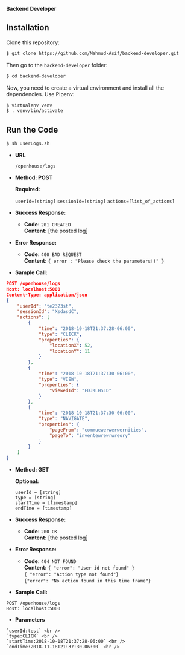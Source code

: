 




**Backend Developer**

## Installation

Clone this repository:

```bash
$ git clone https://github.com/Mahmud-Asif/backend-developer.git
```

Then go to the  `backend-developer` folder:

```bash
$ cd backend-developer
```

Now, you need to create a virtual environment and install all the dependencies. 
Use Pipenv:


```bash
$ virtualenv venv
$ . venv/bin/activate
```

## Run the Code

```bash
$ sh userLogs.sh
```


* **URL**

  `/openhouse/logs`

* **Method: POST**
  
  
   **Required:**
 
   `userId=[string]`
   `sessionId=[string]`
   `actions=[list_of_actions]`

* **Success Response:**
  

  * **Code:** `201 CREATED` <br />
    **Content:** [the posted log]
 
* **Error Response:**

  * **Code:** `400 BAD REQUEST`  <br />
    **Content:** `{ error : "Please check the parameters!!" }`

* **Sample Call:**

```json
POST /openhouse/logs
Host: localhost:5000
Content-Type: application/json 
{
	"userId": "te2323st",
	"sessionId": "XsdasdC",
	"actions": [
		{
			"time": "2018-10-18T21:37:28-06:00",
			"type": "CLICK",
			"properties": {
				"locationX": 52,
				"locationY": 11
			}
		},
		{
			"time": "2018-10-18T21:37:30-06:00",
			"type": "VIEW",
			"properties": {
				"viewedId": "FDJKLHSLD"
			}
		},
		{
			"time": "2018-10-18T21:37:30-06:00",
			"type": "NAVIGATE",
			"properties": {
				"pageFrom": "commuewerwerwernities",
				"pageTo": "inventewrewrwreory"
			}
		}
	]
}
```


* **Method: GET**
  
  
   **Optional:**
 
   `userId = [string]` <br />
   `type = [string]` <br />
   `startTime = [timestamp]` <br />
   `endTime = [timestamp]` <br />

* **Success Response:**
  
  * **Code:** `200 OK` <br />
    **Content:** [the posted log]
 
* **Error Response:**

  * **Code:** `404 NOT FOUND`  <br />
    **Content:** `{ "error": "User id not found" }` <br />
		 `{ "error": "Action type not found"}` <br />
		 `{"error": "No action found in this time frame"}` <br />

* **Sample Call:**

`POST /openhouse/logs` <br />
`Host: localhost:5000`

   * **Parameters**
   
	`userId:test` <br />
	`type:CLICK` <br />
	`startTime:2018-10-18T21:37:28-06:00` <br />
	`endTime:2018-11-18T21:37:30-06:00` <br />



